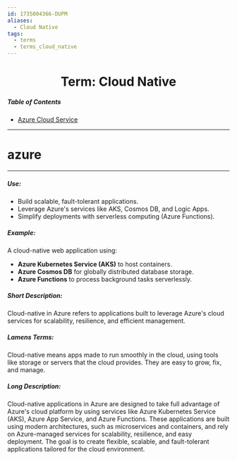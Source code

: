 ```yaml
---
id: 1735004366-DUPM
aliases:
  - Cloud Native
tags:
  - terms
  - terms_cloud_native
---
```



<center>
<h1>Term: Cloud Native</h1>
</center>


##### Table of Contents
- [Azure Cloud Service](#azure)


---
# azure
---

##### Use:
- Build scalable, fault-tolerant applications.
- Leverage Azure's services like AKS, Cosmos DB, and Logic Apps.
- Simplify deployments with serverless computing (Azure Functions).

##### Example:
A cloud-native web application using:
- **Azure Kubernetes Service (AKS)** to host containers.
- **Azure Cosmos DB** for globally distributed database storage.
- **Azure Functions** to process background tasks serverlessly.

##### Short Description:
Cloud-native in Azure refers to applications built to leverage Azure's cloud
services for scalability, resilience, and efficient management.

##### Lamens Terms:
Cloud-native means apps made to run smoothly in the cloud, using tools like
storage or servers that the cloud provides. They are easy to grow, fix,
and manage.

##### Long Description:
Cloud-native applications in Azure are designed to take full advantage of
Azure's cloud platform by using services like Azure Kubernetes Service (AKS),
Azure App Service, and Azure Functions. These applications are built using
modern architectures, such as microservices and containers, and rely on
Azure-managed services for scalability, resilience, and easy deployment. The
goal is to create flexible, scalable, and fault-tolerant applications tailored
for the cloud environment.




